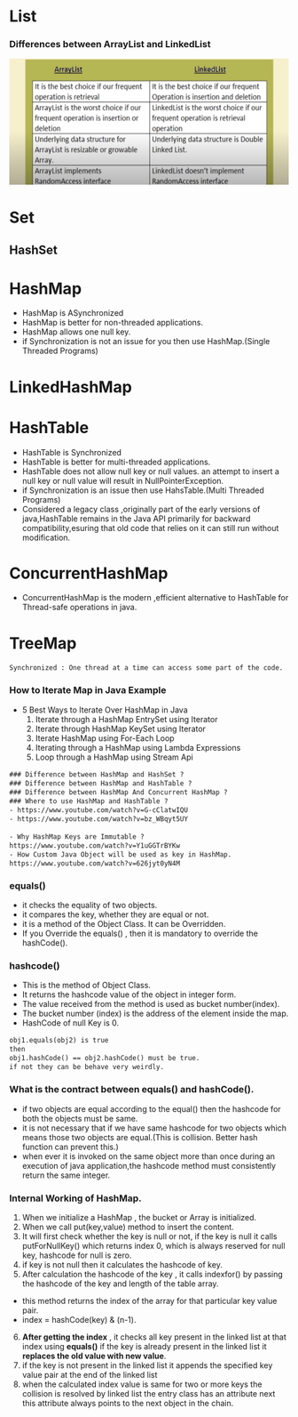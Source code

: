 

# List
### Differences between ArrayList and LinkedList 
![string](/images/ArrayList_LinkedList.png)


# Set

## HashSet











# HashMap 
- HashMap is ASynchronized
- HashMap is better for non-threaded applications.
- HashMap allows one null key.
- if Synchronization is not an issue for you then use HashMap.(Single Threaded Programs)


# LinkedHashMap






# HashTable
- HashTable is Synchronized
- HashTable is better for multi-threaded applications.
- HashTable does not allow null key or null values. an attempt to insert a null key or null value will result in NullPointerException.
- if Synchronization is an issue then use HahsTable.(Multi Threaded Programs)
- Considered a legacy class ,originally part of the early versions of java,HashTable remains in the Java API primarily for backward compatibility,esuring that old code that relies on it can still run without modification.

# ConcurrentHashMap
- ConcurrentHashMap is the modern ,efficient alternative to HashTable for Thread-safe operations in java.


# TreeMap


```
Synchronized : One thread at a time can access some part of the code.
```



### How to Iterate Map in Java Example
- 5 Best Ways to Iterate Over HashMap in Java
    1. Iterate through a HashMap EntrySet using Iterator
    2. Iterate through HashMap KeySet using Iterator
    3. Iterate HashMap using For-Each Loop
    4. Iterating through a HashMap using Lambda Expressions
    5. Loop through a HashMap using Stream Api



```
### Difference between HashMap and HashSet ?
### Difference between HashMap and HashTable ?
### Difference between HashMap And Concurrent HashMap ?
### Where to use HashMap and HashTable ?
- https://www.youtube.com/watch?v=G-cClatwIQU
- https://www.youtube.com/watch?v=bz_WBqyt5UY

- Why HashMap Keys are Immutable ?
https://www.youtube.com/watch?v=Y1uGGTrBYKw
- How Custom Java Object will be used as key in HashMap.
https://www.youtube.com/watch?v=626jyt0yN4M

```


### equals()
- it checks the equality of two objects.
- it compares the key, whether they are equal or not.
- it is a method of the Object Class. It can be Overridden.
- If you Override the equals() , then it is mandatory to override the hashCode().

### hashcode()
- This is the method of Object Class.
- It returns the hashcode value of the object in integer form.
- The value received from the method is used as bucket number(index).
- The bucket number (index) is the address of the element inside the map.
- HashCode of null Key is 0.

```
obj1.equals(obj2) is true
then 
obj1.hashCode() == obj2.hashCode() must be true.
if not they can be behave very weirdly.
```

### What is the contract between equals() and hashCode().
- if two objects are equal according to the equal() then the hashcode for both the objects must be same.
- it is not necessary that if we have same hashcode for two objects which means those two objects are equal.(This is collision. Better hash function can prevent this.)
- when ever it is invoked on the same object more than once during an execution of java application,the hashcode method must consistently return the same integer.

### Internal Working of HashMap.
1. When we initialize a HashMap , the bucket or Array is initialized.
2. When we call put(key,value) method to insert the content.
3. It will first check whether the key is null or not, if the key is null it calls putForNullKey() which returns index 0, which is always reserved for null key, hashcode for null is zero.
4. if key is not null then it calculates the hashcode of key.
5. After calculation the hashcode of the key , it calls indexfor() by passing the hashcode of the key and length of the table array.
- this method returns the index of the array for that particular key value pair.
- index  = hashCode(key) & (n-1).
6. **After getting the index** , it checks all key present in the linked list at that index using **equals()** if the key is already present in the linked list it **replaces the old value with new value**.
7. if the key is not present in the linked list it appends the specified key value pair at the end of the linked list
8. when the calculated index value is same for two or more keys the collision is resolved by linked list the entry class has an attribute next this attribute always points to the next object in the chain.

